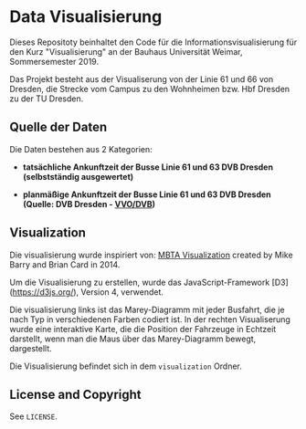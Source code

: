# Data Visualisierung

Dieses Repositoty beinhaltet den Code für die Informationsvisualisierung für den Kurz "Visualisierung" an der Bauhaus Universität Weimar, Sommersemester 2019.

Das Projekt besteht aus der Visualiserung von der Linie 61 und 66 von Dresden, die Strecke vom Campus zu den Wohnheimen bzw. Hbf Dresden zu der TU Dresden.



## Quelle der Daten

Die Daten bestehen aus 2 Kategorien:

* **tatsächliche Ankunftzeit der Busse Linie 61 und 63 DVB Dresden (selbstständig ausgewertet)**

* **planmäßige Ankunftzeit der Busse Linie 61 und 63 DVB Dresden (Quelle: DVB Dresden - [VVO/DVB](http://www.vvo-online.de/fahrplan))**



## Visualization

Die visualisierung wurde inspiriert von: [MBTA Visualization](http://mbtaviz.github.io/) created by Mike Barry and Brian Card in 2014.

Um die Visualisierung zu erstellen, wurde das JavaScript-Framework [D3] (https://d3js.org/), Version 4, verwendet.

Die visualisierung links ist das Marey-Diagramm mit jeder Busfahrt, die je nach Typ in verschiedenen Farben codiert ist. In der rechten Visualiserung wurde eine interaktive Karte, die die Position der Fahrzeuge in Echtzeit darstellt, wenn man die Maus über das Marey-Diagramm bewegt, dargestellt.

Die Visualisierung befindet sich in dem `visualization` Ordner.

## License and Copyright

See `LICENSE`.
